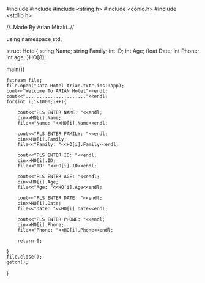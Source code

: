 #include <iostream>
#include <fstream>
#include <string.h>
#include <conio.h>
#include <stdlib.h>

//..Made By Arian Miraki..//


using namespace std;

struct Hotel{
	string Name;
	string Family;
	int ID;
	int Age;
	float Date;
	int Phone;
	int age;
}HO[8];



main(){
	
	fstream file;
	file.open("Data Hotel Arian.txt",ios::app);
    cout<<"Welcome To ARIAN Hotel"<<endl;
    cout<<"......................"<<endl;
    for(int i;i<1000;i++){
    	
    	cout<<"PLS ENTER NAME: "<<endl;
    	cin>>HO[i].Name;
    	file<<"Name: "<<HO[i].Name<<endl;
    	
    	cout<<"PLS ENTER FAMILY: "<<endl;
    	cin>>HO[i].Family;
    	file<<"Family: "<<HO[i].Family<<endl;
    	
    	cout<<"PLS ENTER ID: "<<endl;
    	cin>>HO[i].ID;
    	file<<"ID: "<<HO[i].ID<<endl;
    	
    	cout<<"PLS ENTER AGE: "<<endl;
    	cin>>HO[i].Age;
    	file<<"Age: "<<HO[i].Age<<endl;
    	
    	cout<<"PLS ENTER DATE: "<<endl;
    	cin>>HO[i].Date;
    	file<<"Date: "<<HO[i].Date<<endl;
    	
    	cout<<"PLS ENTER PHONE: "<<endl;
    	cin>>HO[i].Phone;
    	file<<"Phone: "<<HO[i].Phone<<endl;
    	
    	return 0;
    	
	}
	file.close();
	getch();
    
}
